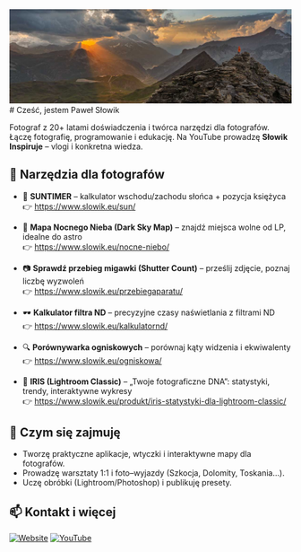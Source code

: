 <img src="./banner.jpg" alt="Paweł Słowik – fotograf i twórca narzędzi" />
# Cześć, jestem Paweł Słowik

Fotograf z 20+ latami doświadczenia i twórca narzędzi dla fotografów. Łączę fotografię, programowanie i edukację.
Na YouTube prowadzę **Słowik Inspiruje** – vlogi i konkretna wiedza.

## 🔧 Narzędzia dla fotografów

- 🌅 **SUNTIMER** – kalkulator wschodu/zachodu słońca + pozycja księżyca  
  👉 https://www.slowik.eu/sun/

- 🌌 **Mapa Nocnego Nieba (Dark Sky Map)** – znajdź miejsca wolne od LP, idealne do astro  
  👉 https://www.slowik.eu/nocne-niebo/

- 📷 **Sprawdź przebieg migawki (Shutter Count)** – prześlij zdjęcie, poznaj liczbę wyzwoleń  
  👉 https://www.slowik.eu/przebiegaparatu/

- 🕶️ **Kalkulator filtra ND** – precyzyjne czasy naświetlania z filtrami ND  
  👉 https://www.slowik.eu/kalkulatornd/

- 🔍 **Porównywarka ogniskowych** – porównaj kąty widzenia i ekwiwalenty  
  👉 https://www.slowik.eu/ogniskowa/

- 🧬 **IRIS (Lightroom Classic)** – „Twoje fotograficzne DNA”: statystyki, trendy, interaktywne wykresy  
  👉 https://www.slowik.eu/produkt/iris-statystyki-dla-lightroom-classic/

## 🧭 Czym się zajmuję
- Tworzę praktyczne aplikacje, wtyczki i interaktywne mapy dla fotografów.  
- Prowadzę warsztaty 1:1 i foto–wyjazdy (Szkocja, Dolomity, Toskania…).  
- Uczę obróbki (Lightroom/Photoshop) i publikuję presety.

## 📫 Kontakt i więcej
[![Website](https://img.shields.io/badge/WWW-slowik.eu-blue?style=flat&logo=google-chrome)](https://www.slowik.eu)
[![YouTube](https://img.shields.io/badge/YouTube-Słowik%20Inspiruje-red?style=flat&logo=youtube)](https://www.youtube.com/@slowikinspiruje)

